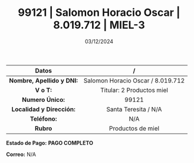 ﻿---
title: 99121 | Salomon Horacio Oscar | 8.019.712 | MIEL-3
date: 03/12/2024
draft: false
tags: ['miel', 'titular', 'santa-teresita']
---

|          **Datos**          |  /  |
|:---------------------------:|:---:|
| **Nombre, Apellido y DNI:** | Salomon Horacio Oscar / 8.019.712 |
|          **V o T:**         | Titular: 2 Productos miel |
|      **Numero Único:**      | 99121 |
|  **Localidad y Dirección:** | Santa Teresita / N/A |
|        **Teléfono:**        | N/A |
|          **Rubro**          | Productos de miel |

**Estado de Pago:** **PAGO COMPLETO**

**Correo:** N/A
